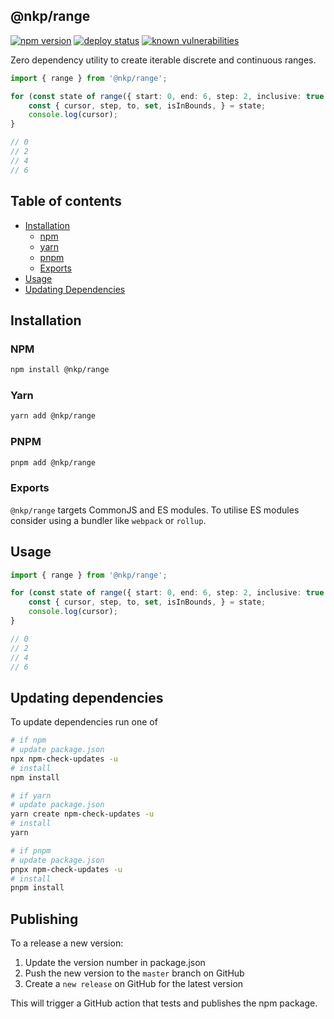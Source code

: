 ## @nkp/range

[![npm version](https://badge.fury.io/js/%40nkp%2Frange.svg)](https://www.npmjs.com/package/@nkp/range)
[![deploy status](https://github.com/NickKelly1/nkp-range/actions/workflows/release.yml/badge.svg)](https://github.com/NickKelly1/nkp-range/actions/workflows/release.yml)
[![known vulnerabilities](https://snyk.io/test/github/NickKelly1/nkp-range/badge.svg)](https://snyk.io/test/github/NickKelly1/nkp-range)

Zero dependency utility to create iterable discrete and continuous ranges.

```ts
import { range } from '@nkp/range';

for (const state of range({ start: 0, end: 6, step: 2, inclusive: true })) {
    const { cursor, step, to, set, isInBounds, } = state;
    console.log(cursor);
}

// 0
// 2
// 4
// 6
```

## Table of contents

- [Installation](#installation)
  - [npm](#npm)
  - [yarn](#yarn)
  - [pnpm](#pnpm)
  - [Exports](#exports)
- [Usage](#usage)
- [Updating Dependencies](#updating-dependencies)

## Installation

### NPM

```sh
npm install @nkp/range
```

### Yarn

```sh
yarn add @nkp/range
```

### PNPM

```sh
pnpm add @nkp/range
```

### Exports

`@nkp/range` targets CommonJS and ES modules. To utilise ES modules consider using a bundler like `webpack` or `rollup`.

## Usage


```ts
import { range } from '@nkp/range';

for (const state of range({ start: 0, end: 6, step: 2, inclusive: true })) {
    const { cursor, step, to, set, isInBounds, } = state;
    console.log(cursor);
}

// 0
// 2
// 4
// 6
```

## Updating dependencies

To update dependencies run one of

```sh
# if npm
# update package.json
npx npm-check-updates -u
# install
npm install

# if yarn
# update package.json
yarn create npm-check-updates -u
# install
yarn

# if pnpm
# update package.json
pnpx npm-check-updates -u
# install
pnpm install
```

## Publishing

To a release a new version:

1. Update the version number in package.json
2. Push the new version to the `master` branch on GitHub
3. Create a `new release` on GitHub for the latest version

This will trigger a GitHub action that tests and publishes the npm package.
